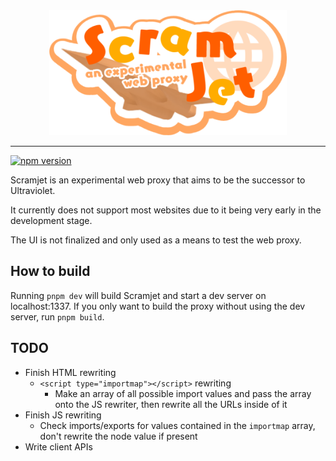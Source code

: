 <div align="center">
  <img src="assets/scramjet.png" height="200" />
</div>

---
<a href="https://www.npmjs.com/package/@mercuryworkshop/scramjet"><img src="https://img.shields.io/npm/v/@mercuryworkshop/scramjet.svg?maxAge=3600" alt="npm version" /></a>

Scramjet is an experimental web proxy that aims to be the successor to Ultraviolet.

It currently does not support most websites due to it being very early in the development stage.

The UI is not finalized and only used as a means to test the web proxy.

## How to build

Running `pnpm dev` will build Scramjet and start a dev server on localhost:1337. If you only want to build the proxy without using the dev server, run `pnpm build`.

## TODO

- Finish HTML rewriting
  - `<script type="importmap"></script>` rewriting
    - Make an array of all possible import values and pass the array onto the JS rewriter, then rewrite all the URLs inside of it
- Finish JS rewriting
  - Check imports/exports for values contained in the `importmap` array, don't rewrite the node value if present
- Write client APIs